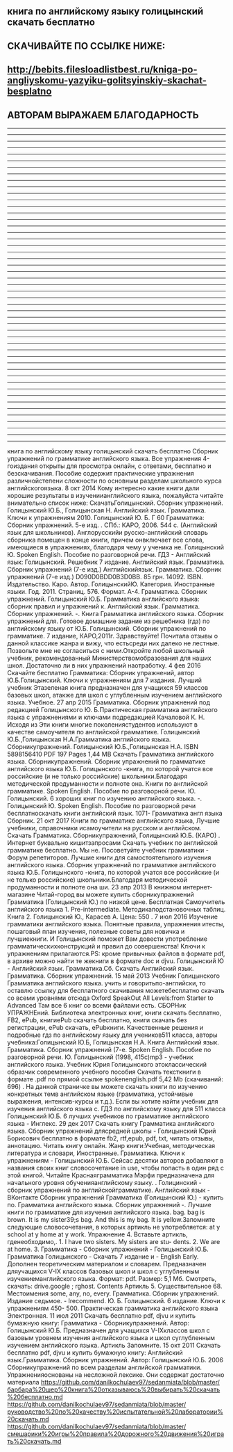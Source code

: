 книга по английскому языку голицынский скачать бесплатно
--------------------------------------------------
СКАЧИВАЙТЕ ПО ССЫЛКЕ НИЖЕ:
--------------------------------------------------
http://bebits.filesloadlistbest.ru/kniga-po-angliyskomu-yazyiku-golitsyinskiy-skachat-besplatno
--------------------------------------------------
АВТОРАМ ВЫРАЖАЕМ БЛАГОДАРНОСТЬ
--------------------------------------------------
--------------------------------------------------
--------------------------------------------------
--------------------------------------------------
--------------------------------------------------
--------------------------------------------------
--------------------------------------------------
--------------------------------------------------
--------------------------------------------------
--------------------------------------------------
--------------------------------------------------
--------------------------------------------------
--------------------------------------------------
--------------------------------------------------
--------------------------------------------------
--------------------------------------------------
--------------------------------------------------
--------------------------------------------------
--------------------------------------------------
--------------------------------------------------
--------------------------------------------------
--------------------------------------------------
--------------------------------------------------
--------------------------------------------------
--------------------------------------------------
--------------------------------------------------
--------------------------------------------------
--------------------------------------------------
--------------------------------------------------
--------------------------------------------------
--------------------------------------------------
--------------------------------------------------
--------------------------------------------------
--------------------------------------------------
--------------------------------------------------
--------------------------------------------------
--------------------------------------------------
--------------------------------------------------
--------------------------------------------------
--------------------------------------------------
--------------------------------------------------
--------------------------------------------------
--------------------------------------------------
--------------------------------------------------
--------------------------------------------------
--------------------------------------------------
--------------------------------------------------
--------------------------------------------------
--------------------------------------------------
--------------------------------------------------
книга по английскому языку голицынский скачать бесплатно Сборник упражнений по грамматике английского языка. Все упражнения 4-гоиздания открыты для просмотра онлайн, с ответами, бесплатно и безскачивания. Пособие содержит практические упражнения различнойстепени сложности по основным разделам школьного курса английскогоязыка. 8 окт 2014  Кому интересно какие книги дали хорошие результаты в изучениианглийского языка, пожалуйста читайте внимательно список ниже:  СкачатьГолицынский. Сборник упражнений. Голицынский Ю.Б., Голицынская Н. Английский язык. Грамматика. Ключи к упражнениям  2010. Голицынский Ю. Б. Г 60 Грамматика: Сборник упражнений. 5-е изд. . СПб.: КАРО, 2006. 544 с. (Английский язык для школьников).  Англорусскийи русско-английский словарь сборника помещен в конце книги, причем онвключает все слова, имеющиеся в упражнениях, благодаря чему у ученика не. Голицынский Ю. Spoken English. Пособие по разговорной речи. ГДЗ - Английский язык: Голицынский. Решебник 7 издание. Английский язык. Грамматика. Сборник упражнений (7-е изд.) Английскийязык. Грамматика. Сборник упражнений (7-е изд.) D090D0BDD0B3D0BB. 85 грн. 14092. ISBN. Издательство. Каро. Автор. ГолицынскийЮ. Категория. Иностранные языки. Год. 2011. Страниц. 576. Формат. А-4. Грамматика. Сборник упражнений. Голицынский Ю.Б. Грамматика английского языка: сборник правил и упражнений к. Английский язык. Грамматика. Сборник упражнений. -. Книга Грамматика английского языка. Сборник упражнений для. Готовое домашние задание из решебника (гдз) по английскому языку от Ю.Б. Голицынский. Сборник упражнений по грамматике. 7 издание, КАРО,2011г. Здравствуйте! Почитала отзывы о данной классике жанра и вижу, что естьсреди них далеко не лестные. Позвольте мне не согласиться с ними.Откройте любой школьный учебник, рекомендованный Министерствомобразования для наших школ. Достаточно ли в них упражнений наотработку. 4 фев 2016  Скачайте бесплатно Грамматика: Сборник упражнений, автор Ю.Б.Голицынский. Ключи к упражнениям для 7 издания. Лучший учебник  Этазеленая книга предназначен для учащихся 59 классов базовых школ, атакже для школ с углубленным изучением английского языка. Учебное. 27 апр 2015  Грамматика. Сборник упражнений под редакцией Голицынского Ю. Б.Практическая грамматика английского языка с упражнениями и ключами подредакцией Качаловой К. Н. Исходя из  Эти книги многие поколениястудентов используют в качестве самоучителя по английской грамматике.
Голицынский Ю.Б.,Голицынская Н.А.Грамматика английского языка. Сборникупражнений. Голицынский Ю.Б.,Голицынская Н.А.  ISBN 5898156410  PDF 197 Pages  1,44 MB Скачать Грамматика английского языка. Сборникупражнений. Сборник упражнений по грамматике английского языка Ю.Б. Голицынского -книга, по которой учатся все российские (и не только российские) школьники.Благодаря методической продуманности и полноте она. Книги по английской грамматике. Spoken English. Пособие по разговорной речи. Ю. Голицынский. 6 хороших книг по изучению английского языка. -. Голицынский Ю. Spoken English. Пособие по разговорной речи бесплатноскачать книги английский язык. 1071- Грамматика англ языка Сборник. 21 окт 2017  Книги по грамматике английского языка, Лучшие учебники, справочники исамоучители на русском и английском. Скачать  Грамматика. Сборникупражнений, Голицынский Ю.Б. (КАРО) . Интернет буквально кишитзапросами Скачать учебник по английской грамматике бесплатно. Мы не. Посоветуйте учебник грамматики - Форум репетиторов. Лучшие книги для самостоятельного изучения английского языка. Сборник упражнений по грамматике английского языка Ю.Б. Голицынского -книга, по которой учатся все российские (и не только российские) школьники.Благодаря методической продуманности и полноте она ши. 23 апр 2013  В книжном интернет-магазине Читай-город вы можете купить сборникупражнений Грамматика (Голицынский Ю.) по низкой цене. Бесплатная Самоучитель английского языка 1. Pre-intermediate. Методикаподстановочных таблиц. Книга 2. Голицынский Ю., Карасев А. Цена: 550 . 7 июл 2016  Изучение грамматики английского языка. Понятные правила, упражнения итесты, пошаговый план изучения, полезные советы для новичка и лучшиекниги. И Голицынский поможет Вам довести употребление грамматическихконструкций и правил до совершенства! Ключи к упражнениям прилагаются.PS: кроме привычных файлов в формате pdf, в архиве можно найти те жекниги в формате doc и djvu. Голицынский Ю - Английский язык. Грамматика.Сб.
Скачать Английский язык. Грамматика. Сборник упражнений. 15 май 2013  Учебник Голицынского Грамматика английского языка.  учить и говоритьпо-английски, то оставлю ссылку для бесплатного скачивания можетебесплатно скачать со всеми уровнями отсюда Oxford SpeakOut All Levels:from Starter to Advanced Там все 6 книг со всеми файлами есть. СБОРНик УПРАЖНЕний. Библиотека электронных книг, книги скачать бесплатно, FB2, ePub, книгиePub скачать бесплатно, книги скачать без регистрации, ePub скачать, ePubкниги. Качественные решения и подробные гдз по английскому языку для учеников511 класса, авторы учебника:Голицынский Ю.Б, Голицынская Н.А. Книга Английский язык. Грамматика. Сборник упражнений (7-е. Spoken English. Пособие по разговорной речи. Ю. Голицынский (1998, 415с)mp3 - учебник английского языка. Учебник Юрия Голицынского  этоклассический образчик современного учебного пособия  Скачать тексткниги в формате .pdf по прямой ссылке spokenenglish.pdf 5,42 Mb (cкачиваний: 696) . На данной страничке вы можете скачать книги по изучению конкретных темв английском языке (грамматика, устойчивые выражения, интенсив-курсы и т.д.).  Если вы хотите найти учебник для изучения английского языка с. ГДЗ по английскому языку для 511 класса Голицынский Ю.Б. 6 лучших учебников по грамматике английского языка - Инглекс. 29 дек 2017  Скачать книгу Грамматика английского языка. Сборник упражнений длясредней школы - Голицынский Юрий Борисович бесплатно в формате fb2, rtf,epub, pdf, txt, читать отзывы, аннотацию. Читать книгу онлайн. Жанр книги:Учебная, методическая литература и словари, Иностранные. Грамматика. Ключи к упражнениям - Голицынский Ю.Б. Сейсас десятки авторов добавляют в названия своих книг словосочетание in use, чтобы попасть в один ряд с этой книгой. Читайте  Краснаяграмматика Мэрфи предназначена для начального уровня обученияанглийскому языку. . Голицинский - сборник упражнений по английскойграмматике. Английский язык - ВКонтакте
Сборник упражнений Грамматика (Голицынский Ю.) - купить по. Грамматика английского языка. Сборник упражнений -. Лучшие книги по грамматике для изучения английского языка. bag.  bag is brown. It is my sister39;s  bag. Аnd this is my  bag. It is  yellow.Запомните следующие словосочетания, в которых артикль не употребляется: at y school at y home at y work. Упражнение 4. Вставьте артикль, гденеобходимо,. 1. I have two  sisters. Му  sisters are  stu- dents. 2. We are at  home. 3. Грамматика - Сборник упражнений - Голицынский Ю.Б. Грамматика Голицынского - Скачать 7 издание и  - English Early. Дополнен теоретическим материалом и словарем. Предназначен дляучащихся V-IX классов базовых школ и школ с углубленным изучениеманглийского языка. Формат: pdf. Размер: 5,1 Мб. Смотреть, скачать: drive.google ; rghost. Contents Артикль 5. Существительное 68. Местоимения some, any, no, every. Грамматика. Сборник упражнений. Издание седьмое. - Irecommend. Ю. Б. Голицынский. 6 издание. Ключи к упражнениям 450- 500. Практическая грамматика английского языка  Электронная. 11 июл 2011  Скачать бесплатно pdf, djvu и купить бумажную книгу: Грамматика - Сборникупражнений. Автор: Голицынский Ю.Б.  Предназначен для учащихся V-IXклассов школ с базовым уровнем изучения английского языка и школ суглубленным изучением английского языка. Артикль Запомните. 15 окт 2011  Скачать бесплатно pdf, djvu и купить бумажную книгу: Английский язык.Грамматика. Сборник упражнений. Автор: Голицынский Ю.Б. 2006 Сборникупражнений по всем разделам английской грамматики. Упражненияоснованы на несложной лексике. Они содержат достаточно материала
https://github.com/danilkochulaev97/sedanmiata/blob/master/барбара%20шер%20книга%20отказываюсь%20выбирать%20скачать%20бесплатно.md
https://github.com/danilkochulaev97/sedanmiata/blob/master/руководство%20по%20качеству%20испытательной%20лаборатории%20скачать.md
https://github.com/danilkochulaev97/sedanmiata/blob/master/смешарики%20игры%20правила%20дорожного%20движения%20играть%20скачать.md